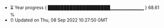 - ⏳ Year progress { ████████████████████▁▁▁▁▁▁▁▁▁▁ } 68.61 %
- ⏰ Updated on Thu, 08 Sep 2022 10:27:50 GMT

